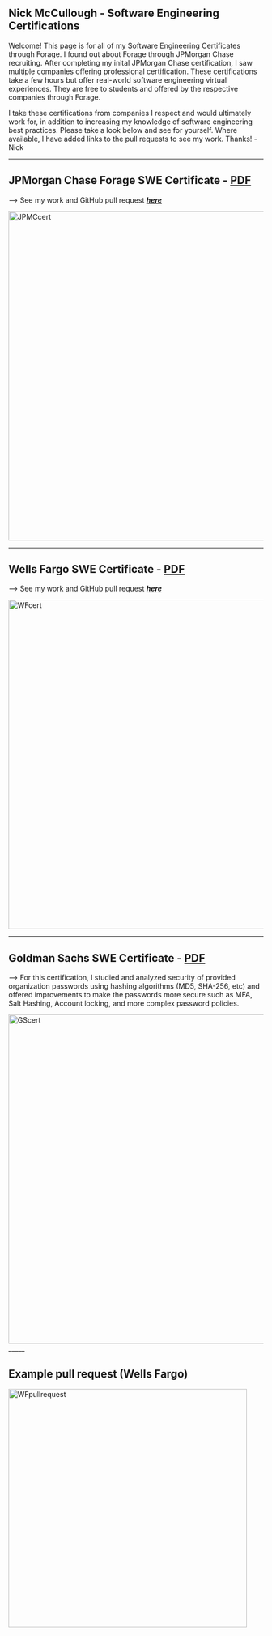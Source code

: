  ## Nick McCullough - Software Engineering Certifications

Welcome! This page is for all of my Software Engineering Certificates through Forage. I found out about Forage through JPMorgan Chase recruiting. After completing my inital JPMorgan Chase certification, I saw multiple companies offering professional certification. These certifications take a few hours but offer real-world software engineering virtual experiences. They are free to students and offered by the respective companies through Forage.

I take these certifications from companies I respect and would ultimately work for, in addition to increasing my knowledge of software engineering best practices. Please take a look below and see for yourself. Where available, I have added links to the pull requests to see my work. Thanks! -Nick




_____

## JPMorgan Chase Forage SWE Certificate - <a href="https://github.com/mccnick/certificates/blob/main/JPMC%20Forage%20SWE%20Lite%20Certificate.pdf"> PDF </a>
  --> See my work and GitHub pull request <a href="https://github.com/vagabond-systems/rewards-converter/pull/164"> ***here*** </a>
  
<img width="650" alt="JPMCcert" src="https://github.com/mccnick/certificates/assets/91184284/ea8ee13a-f1a8-4df8-b92e-5d1c5b4cc742">

_____

## Wells Fargo SWE Certificate - <a href="https://github.com/mccnick/certificates/blob/main/Wells%20Fargo%20SWE%20Certificate.pdf"> PDF </a>

  --> See my work and GitHub pull request <a href="https://github.com/vagabond-systems/wells-fargo-task-2/pull/16"> ***here*** </a>

  <img width="650" alt="WFcert" src="https://github.com/mccnick/certificates/assets/91184284/526eb93c-78d1-4c4a-a64e-3cdf1cd427f8">
  



_____

## Goldman Sachs SWE Certificate - <a href="https://github.com/mccnick/certificates/blob/main/Goldman%20Sachs%20SWE%20Certificate.pdf"> PDF </a>
  --> For this certification, I studied and analyzed security of provided organization passwords using hashing algorithms (MD5, SHA-256, etc) and offered improvements to make the passwords more secure such as MFA, Salt Hashing, Account locking, and more complex password policies.
  
<img width="650" alt="GScert" src="https://github.com/mccnick/certificates/assets/91184284/1bc507f5-2a70-4c97-b037-7fbcd27dc2c8">
_____

## Example pull request (Wells Fargo)

<img width="471" alt="WFpullrequest" src="https://github.com/mccnick/certificates/assets/91184284/8e1dbda0-6d77-4355-ad0c-476ef5316ed9">



